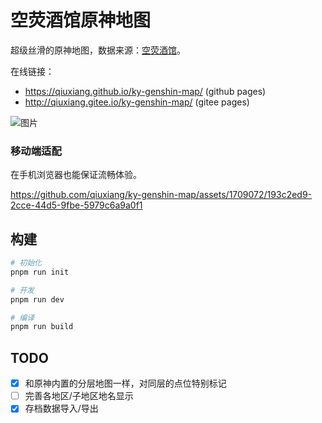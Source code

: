 # 空荧酒馆原神地图

超级丝滑的原神地图，数据来源：[空荧酒馆](https://yuanshen.site/docs/)。

在线链接：

- https://qiuxiang.github.io/ky-genshin-map/ (github pages)
- http://qiuxiang.gitee.io/ky-genshin-map/ (gitee pages)

![图片](https://github.com/qiuxiang/ky-genshin-map/assets/1709072/2ea4b8e7-1978-4b95-a353-cc712a01b21e)

### 移动端适配

在手机浏览器也能保证流畅体验。

https://github.com/qiuxiang/ky-genshin-map/assets/1709072/193c2ed9-2cce-44d5-9fbe-5979c6a9a0f1

## 构建

```bash
# 初始化
pnpm run init

# 开发
pnpm run dev

# 编译
pnpm run build
```

## TODO

- [x] 和原神内置的分层地图一样，对同层的点位特别标记
- [ ] 完善各地区/子地区地名显示
- [x] 存档数据导入/导出
